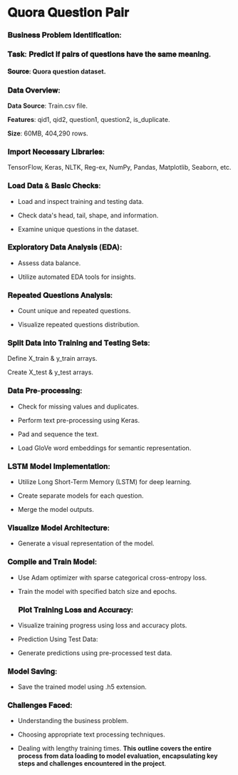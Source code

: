 #  𝐐𝐮𝐨𝐫𝐚 𝐐𝐮𝐞𝐬𝐭𝐢𝐨𝐧 𝐏𝐚𝐢𝐫
###  𝐁𝐮𝐬𝐢𝐧𝐞𝐬𝐬 𝐏𝐫𝐨𝐛𝐥𝐞𝐦 𝐈𝐝𝐞𝐧𝐭𝐢𝐟𝐢𝐜𝐚𝐭𝐢𝐨𝐧:

### 𝐓𝐚𝐬𝐤: 𝐏𝐫𝐞𝐝𝐢𝐜𝐭 𝐢𝐟 𝐩𝐚𝐢𝐫𝐬 𝐨𝐟 𝐪𝐮𝐞𝐬𝐭𝐢𝐨𝐧𝐬 𝐡𝐚𝐯𝐞 𝐭𝐡𝐞 𝐬𝐚𝐦𝐞 𝐦𝐞𝐚𝐧𝐢𝐧𝐠.
#### 𝐒𝐨𝐮𝐫𝐜𝐞: Quora question dataset.
### 𝐃𝐚𝐭𝐚 𝐎𝐯𝐞𝐫𝐯𝐢𝐞𝐰:
**Data Source**: Train.csv file.

**Features**: qid1, qid2, question1, question2, is_duplicate.

**Size**: 60MB, 404,290 rows.
### 𝐈𝐦𝐩𝐨𝐫𝐭 𝐍𝐞𝐜𝐞𝐬𝐬𝐚𝐫𝐲 𝐋𝐢𝐛𝐫𝐚𝐫𝐢𝐞𝐬:

TensorFlow, Keras, NLTK, Reg-ex, NumPy, Pandas, Matplotlib, Seaborn, etc.
### 𝐋𝐨𝐚𝐝 𝐃𝐚𝐭𝐚 & 𝐁𝐚𝐬𝐢𝐜 𝐂𝐡𝐞𝐜𝐤𝐬:

* Load and inspect training and testing data.

* Check data's head, tail, shape, and information.

* Examine unique questions in the dataset.
### 𝐄𝐱𝐩𝐥𝐨𝐫𝐚𝐭𝐨𝐫𝐲 𝐃𝐚𝐭𝐚 𝐀𝐧𝐚𝐥𝐲𝐬𝐢𝐬 (𝐄𝐃𝐀):

* Assess data balance.

* Utilize automated EDA tools for insights.

### 𝐑𝐞𝐩𝐞𝐚𝐭𝐞𝐝 𝐐𝐮𝐞𝐬𝐭𝐢𝐨𝐧𝐬 𝐀𝐧𝐚𝐥𝐲𝐬𝐢𝐬:
* Count unique and repeated questions.

* Visualize repeated questions distribution.

### 𝐒𝐩𝐥𝐢𝐭 𝐃𝐚𝐭𝐚 𝐢𝐧𝐭𝐨 𝐓𝐫𝐚𝐢𝐧𝐢𝐧𝐠 𝐚𝐧𝐝 𝐓𝐞𝐬𝐭𝐢𝐧𝐠 𝐒𝐞𝐭𝐬:

Define X_train & y_train arrays.

Create X_test & y_test arrays.

### 𝐃𝐚𝐭𝐚 𝐏𝐫𝐞-𝐩𝐫𝐨𝐜𝐞𝐬𝐬𝐢𝐧𝐠:

* Check for missing values and duplicates.

* Perform text pre-processing using Keras.

* Pad and sequence the text.

* Load GloVe word embeddings for semantic representation.

### 𝐋𝐒𝐓𝐌 𝐌𝐨𝐝𝐞𝐥 𝐈𝐦𝐩𝐥𝐞𝐦𝐞𝐧𝐭𝐚𝐭𝐢𝐨𝐧:

* Utilize Long Short-Term Memory (LSTM) for deep learning.

* Create separate models for each question.

* Merge the model outputs.

### 𝐕𝐢𝐬𝐮𝐚𝐥𝐢𝐳𝐞 𝐌𝐨𝐝𝐞𝐥 𝐀𝐫𝐜𝐡𝐢𝐭𝐞𝐜𝐭𝐮𝐫𝐞:

* Generate a visual representation of the model.
 
###  𝐂𝐨𝐦𝐩𝐢𝐥𝐞 𝐚𝐧𝐝 𝐓𝐫𝐚𝐢𝐧 𝐌𝐨𝐝𝐞𝐥:

* Use Adam optimizer with sparse categorical cross-entropy loss.
 
* Train the model with specified batch size and epochs.
  ### 𝐏𝐥𝐨𝐭 𝐓𝐫𝐚𝐢𝐧𝐢𝐧𝐠 𝐋𝐨𝐬𝐬 𝐚𝐧𝐝 𝐀𝐜𝐜𝐮𝐫𝐚𝐜𝐲:

* Visualize training progress using loss and accuracy plots.

* Prediction Using Test Data:

* Generate predictions using pre-processed test data.

### 𝐌𝐨𝐝𝐞𝐥 𝐒𝐚𝐯𝐢𝐧𝐠:

* Save the trained model using .h5 extension.
### 𝐂𝐡𝐚𝐥𝐥𝐞𝐧𝐠𝐞𝐬 𝐅𝐚𝐜𝐞𝐝:

* Understanding the business problem.

* Choosing appropriate text processing techniques.
 * Dealing with lengthy training times.
**This outline covers the entire process from data loading to model evaluation, encapsulating key steps and challenges encountered in the project**.
